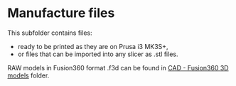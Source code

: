 # Manufacture files
This subfolder contains files:

* ready to be printed as they are on Prusa i3 MK3S+,
* or files that can be imported into any slicer as .stl files.

RAW models in Fusion360 format .f3d can be found in [CAD - Fusion360 3D models](https://github.com/R4sp1/NB-IoT-Rain-Gauge/tree/main/Hardware/CAD%20-%20Fusion360%203D%20models) folder.
